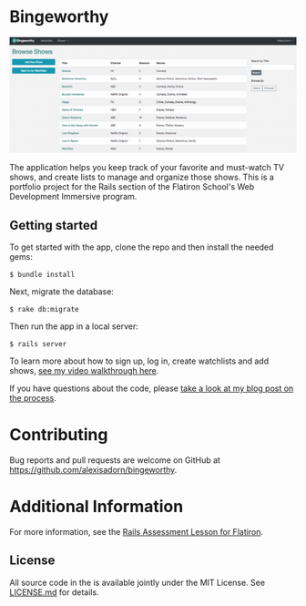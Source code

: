# Bingeworthy

![](/public/images/app_shows_scnsht.png)

 The application helps you keep track of your favorite and must-watch TV shows, and create lists to manage and organize those shows. This is a portfolio project for the Rails section of the Flatiron School's Web Development Immersive program.

## Getting started

To get started with the app, clone the repo and then install the needed gems:

```
$ bundle install
```

Next, migrate the database:

```
$ rake db:migrate
```

Then run the app in a local server:

```
$ rails server
```

To learn more about how to sign up, log in, create watchlists and add shows, [see my video walkthrough here](https://youtu.be/uua3-0aHCEM).

If you have questions about the code, please [take a look at my blog post on the process](https://alexisadorn.github.io/bingeworthy_-_a_rails_tv_show_app).

# Contributing
Bug reports and pull requests are welcome on GitHub at https://github.com/alexisadorn/bingeworthy.

# Additional Information

For more information, see the
[Rails Assessment Lesson for Flatiron](https://github.com/learn-co-students/rails-assessment-v-000).

## License

All source code in the is available jointly under the MIT License. See
[LICENSE.md](LICENSE.md) for details.

